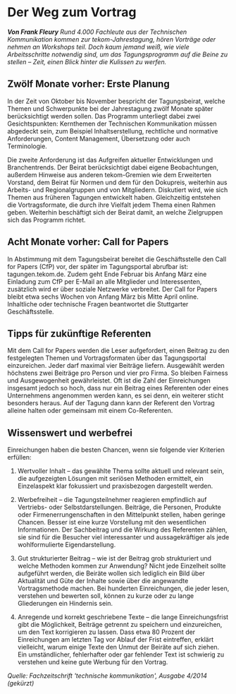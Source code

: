 # Der Weg zum Vortrag

**_Von Frank Fleury_**
_Rund 4.000 Fachleute aus der Technischen Kommunikation kommen zur tekom-Jahrestagung, hören Vorträge oder nehmen an Workshops teil. Doch kaum jemand weiß, wie viele Arbeitsschritte notwendig sind, um das Tagungsprogramm auf die Beine zu stellen – Zeit, einen Blick hinter die Kulissen zu werfen._


## Zwölf Monate vorher: Erste Planung

In der Zeit von Oktober bis November bespricht der Tagungsbeirat, welche Themen und Schwerpunkte bei der Jahrestagung zwölf Monate später berücksichtigt werden sollen. Das Programm unterliegt dabei zwei Gesichtspunkten: Kernthemen der Technischen Kommunikation müssen abgedeckt sein, zum Beispiel Inhaltserstellung, rechtliche und normative Anforderungen, Content Management, Übersetzung oder auch Terminologie.

Die zweite Anforderung ist das Aufgreifen aktueller Entwicklungen und Branchentrends. Der Beirat berücksichtigt dabei eigene Beobachtungen, außerdem Hinweise aus anderen tekom-Gremien wie dem Erweiterten Vorstand, dem Beirat für Normen und dem für den Dokupreis, weiterhin aus Arbeits- und Regionalgruppen und von Mitgliedern. Diskutiert wird, wie sich Themen aus früheren Tagungen entwickelt haben. Gleichzeitig entstehen die Vortragsformate, die durch ihre Vielfalt jedem Thema einen Rahmen geben.
Weiterhin beschäftigt sich der Beirat damit, an welche Zielgruppen sich das Programm richtet.

## Acht Monate vorher: Call for Papers
In Abstimmung mit dem Tagungsbeirat bereitet die Geschäftsstelle den Call for Papers (CfP) vor, der später im Tagungsportal abrufbar ist: tagungen.tekom.de. Zudem geht Ende Februar bis Anfang März eine Einladung zum CfP per E-Mail an alle Mitglieder und Interessenten, zusätzlich wird er über soziale Netzwerke verbreitet. Der Call for Papers bleibt etwa sechs Wochen von Anfang März bis Mitte April online. Inhaltliche oder technische Fragen beantwortet die Stuttgarter Geschäftsstelle.

## Tipps für zukünftige Referenten
Mit dem Call for Papers werden die Leser aufgefordert, einen Beitrag zu den festgelegten Themen und Vortragsformaten über das Tagungsportal einzureichen. Jeder darf maximal vier Beiträge liefern. Ausgewählt werden höchstens zwei Beiträge pro Person und vier pro Firma. So bleiben Fairness und Ausgewogenheit gewährleistet. Oft ist die Zahl der Einreichungen insgesamt jedoch so hoch, dass nur ein Beitrag eines Referenten oder eines Unternehmens angenommen werden kann, es sei denn, ein weiterer sticht besonders heraus. Auf der Tagung dann kann der Referent den Vortrag alleine halten oder gemeinsam mit einem Co-Referenten.

## Wissenswert und werbefrei
Einreichungen haben die besten Chancen, wenn sie folgende vier Kriterien erfüllen:

1. Wertvoller Inhalt – das gewählte Thema sollte aktuell und relevant sein, die aufgezeigten Lösungen mit seriösen Methoden ermittelt, ein Einzelaspekt klar fokussiert und praxisbezogen dargestellt werden.

2. Werbefreiheit – die Tagungsteilnehmer reagieren empfindlich auf Vertriebs- oder Selbstdarstellungen. Beiträge, die Personen, Produkte oder Firmenerrungenschaften in den Mittelpunkt stellen, haben geringe Chancen. Besser ist eine kurze Vorstellung mit den wesentlichen Informationen. Der Sachbeitrag und die Wirkung des Referenten zählen, sie sind für die Besucher viel interessanter und aussagekräftiger als jede wohlformulierte Eigendarstellung.

3. Gut strukturierter Beitrag – wie ist der Beitrag grob strukturiert und welche Methoden kommen zur Anwendung? Nicht jede Einzelheit sollte aufgeführt werden, die Beiräte wollen sich lediglich ein Bild über Aktualität und Güte der Inhalte sowie über die angewandte Vortragsmethode machen. Bei hunderten Einreichungen, die jeder lesen, verstehen und bewerten soll, können zu kurze oder zu lange Gliederungen ein Hindernis sein.

4. Anregende und korrekt geschriebene Texte – die lange Einreichungsfrist gibt die Möglichkeit, Beiträge getrennt zu speichern und einzureichen, um den Text korrigieren zu lassen. Dass etwa 80 Prozent der Einreichungen am letzten Tag vor Ablauf der Frist eintreffen, erklärt vielleicht, warum einige Texte den Unmut der Beiräte auf sich ziehen. Ein umständlicher, fehlerhafter oder gar fehlender Text ist schwierig zu verstehen und keine gute Werbung für den Vortrag.

_Quelle: Fachzeitschrift 'technische kommunikation', Ausgabe 4/2014 (gekürzt)_
